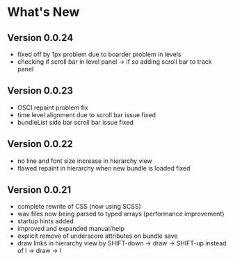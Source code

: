What's New
=============================================

## Version 0.0.24

- fixed off by 1px problem due to boarder problem in levels
- checking if scroll bar in level panel -> if so adding scroll bar to track panel

## Version 0.0.23

- OSCI repaint problem fix
- time level alignment due to scroll bar issue fixed 
- bundleList side bar scroll bar issue fixed

## Version 0.0.22

- no line and font size increase in hierarchy view
- flawed repaint in hierarchy when new bundle is loaded fixed

## Version 0.0.21

- complete rewrite of CSS (now using SCSS)
- wav files now being parsed to typed arrays (performance improvement)
- startup hints added
- improved and expanded manual/help
- explicit remove of underscore attributes on bundle save
- draw links in hierarchy view by SHIFT-down -> draw -> SHIFT-up instead of l -> draw -> l